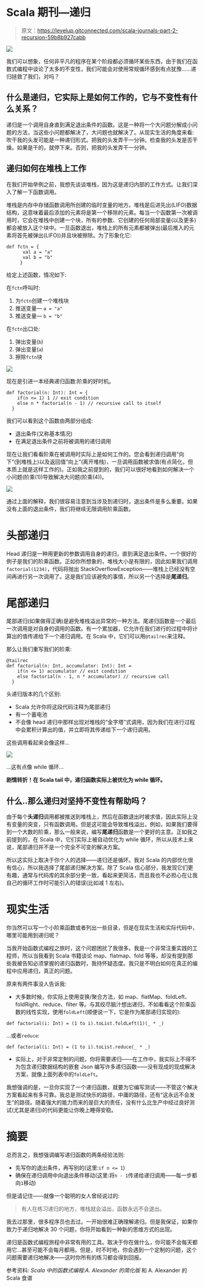 # Scala 期刊—递归

> 原文：<https://levelup.gitconnected.com/scala-journals-part-2-recursion-59b8b927cabb>

![](img/c73b91198284e0dbf585adee96239dae.png)

我们可以想象，任何非平凡的程序在某个阶段都必须循环某些东西，由于我们在函数式编程中谈论了太多的不变性，我们可能会对使用常规循环感到有点犹豫……递归拯救了我们，对吗？

## 什么是递归，它实际上是如何工作的，它与不变性有什么关系？

递归是一个调用自身直到满足退出条件的函数。这是一种将一个大问题分解成小问题的方法，当这些小问题都解决了，大问题也就解决了。从现实生活的角度来看:吹干我的头发可能是一种递归形式。把我的头发弄干一分钟。检查我的头发是否干燥。如果是干的，就停下来。否则，把我的头发弄干一分钟。

## 递归如何在堆栈上工作

在我们开始举例之前，我想先谈谈堆栈，因为这是递归内部的工作方式。让我们深入了解一下函数调用。

堆栈是内存中存储函数调用所创建的临时变量的地方。堆栈是后进先出(LIFO)数据结构，这意味着最后添加的元素将是第一个移除的元素。每当一个函数第一次被调用时，它会在堆栈中创建一个块，所有的参数、它创建的任何局部变量(以及更多)都会被放入这个块中。一旦函数退出，堆栈上的所有元素都被弹出(最后推入的元素将首先被弹出(LIFO))并且块被擦除。为了形象化它:

```
def fctn = { 
      val a = "a"     
      val b = "b"  
     }
```

给定上述函数，情况如下:

在`fctn`呼叫时:

1.  为`fctn`创建一个堆栈块
2.  推送变量— `a = "a"`
3.  推送变量— `b = "b"`

在`fctn`出口处:

1.  弹出变量(`b`)
2.  弹出变量(`a`)
3.  擦除`fctn`块

![](img/491729b459e65c5cdaab94135d6aa7f5.png)

现在是引进一本经典递归函数:阶乘的好时机。

```
def factorial(n: Int): Int = {     
    if(n <= 1) 1 // exit condition     
    else n * factorial(n - 1) // recursive call to itself  
  }
```

我们可以看到这个函数由两部分组成:

*   退出条件(又称基本情况)
*   在满足退出条件之前将被调用的递归调用

现在让我们看看阶乘在被调用时实际上是如何工作的。您会看到递归调用“向下”(到堆栈上)以及返回值“向上”(离开堆栈)，一旦调用函数被求值(有点简化，但本质上就是这样工作的)。正如我之前提到的，我们可以很好地看到如何解决一个小问题(阶乘(1))导致解决大问题(阶乘(4))。

![](img/987a88c937edc96ad19a755bf1448312.png)

通过上面的解释，我们很容易注意到当涉及到递归时，退出条件是多么重要。如果没有上面的退出条件，我们将继续无限调用阶乘函数。

# 头部递归

Head 递归是一种用更新的参数调用自身的递归，直到满足退出条件。一个很好的例子是我们的阶乘函数。正如你所想象的，堆栈大小是有限的，因此如果我们调用`factorial(1234)`，代码将抛出 StackOverflowException——堆栈上已经没有空间再进行另一次调用了。这是我们应该避免的事情，所以另一个选择是**尾递归**。

# 尾部递归

尾部递归(如果做得正确)是避免堆栈溢出异常的一种方法。尾递归函数是一个最后一次调用是对自身的调用的函数。有一个累加器，它允许在我们进行的过程中将计算出的值传递给下一个递归调用。在 Scala 中，它们可以用`@tailrec`来注释。

那么让我们重写我们的阶乘:

```
@tailrec  
def factorial(n: Int, accumulator: Int): Int =
    if(n <= 1) accumulator // exit condition     
    else factorial(n - 1, n * accumulator) // recursive call 
  }
```

头递归版本的几个区别:

*   Scala 允许你将这段代码注释为尾部递归
*   有一个蓄电池
*   不会像 head 递归中那样出现对堆栈的“金字塔”式调用，因为我们在进行过程中会累积计算出的值，并立即将其传递给下一个递归调用。

这些调用看起来会像这样…

![](img/1a2a1eb977b727ab2637f0a52a1a7ccc.png)

…这有点像 while 循环…

**剧情转折！在 Scala tail 中，递归函数实际上被优化为 while 循环。**

## 什么..那么递归对坚持不变性有帮助吗？

由于每个**头递归**调用都被推送到堆栈上，然后在函数退出时被求值，因此实际上没有变量的突变，只有函数调用。但是这可能会导致堆栈溢出，例如，如果我们要得到一个大数的阶乘，那么一般来说，编写**尾递归**函数是一个更好的主意。正如我之前提到的，在 Scala 中，它们实际上被自动优化为 while 循环，所以从技术上来说，尾部递归并不是一个完全不可变的解决方案。

所以这实际上取决于你个人的选择——递归还是循环。我对 Scala 的内部优化很有信心，所以我选择了尾部递归解决方案。除了 Scala 信心部分，我发现它们更有趣，通常与代码库的其余部分更一致，看起来更简洁，而且我也不必担心在让我自己的循环工作时可能引入的错误(比如减 1 左右)。

# 现实生活

你当然可以写一个小阶乘函数或者列出一些目录，但是在现实生活和实际代码中，哪里可能用到递归呢？

当我开始函数式编程之旅时，这个问题困扰了我很多。我是一个非常注重实践的工程师，所以当我看到 Scala 书籍谈论 map、flatmap、fold 等等，却没有提到那些我被告知必须掌握的递归函数时，我持怀疑态度。我只是不明白如何在真正的编程中应用递归，真正的问题。

原来有两件事没人告诉我:

*   大多数时候，你实际上使用变换/聚合方法，如 map、flatMap、foldLeft、foldRight、reduce、filter 等。与其绞尽脑汁想出递归，不如看看这个阶乘函数的线性实现，使用`foldLeft`(顺便说一下，它是作为尾部递归实现的):

`def factorial(i: Int) = (1 to i).toList.foldLeft(1)(_ * _)`

…或者`reduce`:

`def factorial(i: Int) = (1 to i).toList.reduce(_ * _)`

*   实际上，对于非常定制的问题，你将需要递归——在工作中，我实际上不得不为包含递归数据结构的嵌套 Json 编写许多递归函数——没有现成的现成解决方案，就像上面列表中的`foldLeft`。

我想强调的是，一旦你实现了一个递归函数，就要为它编写测试——不管这个解决方案看起来有多可靠。我总是测试快乐的路径，中庸的路径，还有“这永远不会发生”的路径。随着强大的能力而来的是巨大的责任，没有什么比生产中经过良好测试(尤其是递归)的代码更能让你晚上睡得安稳。

# 摘要

总而言之，我想强调编写递归函数的两条经验法则:

*   先写你的退出条件，再写别的(这里:`if n <= 1`)
*   确保在递归调用中向退出条件移动(这里:将`n - 1`传递给递归调用——每一步都向`1`移动)

但是请记住——就像一个聪明的女人曾经说过的:

> 有人在练习递归的地方，堆栈就会溢出，函数永远不会退出。

我去过那里，很多程序员也去过。一开始很难正确理解递归。但是我保证，如果你致力于递归地解决 30 个问题，你将开始看到一种新的思维方式的出现。

递归是函数式编程旅程中非常有用的工具。取决于你在做什么，你可能不会每天都用它…甚至可能不会每月都用。但是，时不时地，你会遇到一个定制的问题，这个问题需要递归地解决——这时你所有的练习都会得到回报。

参考资料:
*Scala 中的函数式编程:A. Alexander 的简化版*
和 A. Alexander 的 Scala 食谱